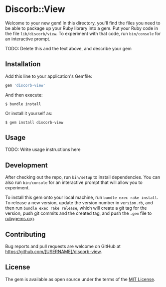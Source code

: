 # Discorb::View

Welcome to your new gem! In this directory, you'll find the files you need to be able to package up your Ruby library into a gem. Put your Ruby code in the file `lib/discorb/view`. To experiment with that code, run `bin/console` for an interactive prompt.

TODO: Delete this and the text above, and describe your gem

## Installation

Add this line to your application's Gemfile:

```ruby
gem 'discorb-view'
```

And then execute:

    $ bundle install

Or install it yourself as:

    $ gem install discorb-view

## Usage

TODO: Write usage instructions here

## Development

After checking out the repo, run `bin/setup` to install dependencies. You can also run `bin/console` for an interactive prompt that will allow you to experiment.

To install this gem onto your local machine, run `bundle exec rake install`. To release a new version, update the version number in `version.rb`, and then run `bundle exec rake release`, which will create a git tag for the version, push git commits and the created tag, and push the `.gem` file to [rubygems.org](https://rubygems.org).

## Contributing

Bug reports and pull requests are welcome on GitHub at https://github.com/[USERNAME]/discorb-view.

## License

The gem is available as open source under the terms of the [MIT License](https://opensource.org/licenses/MIT).
